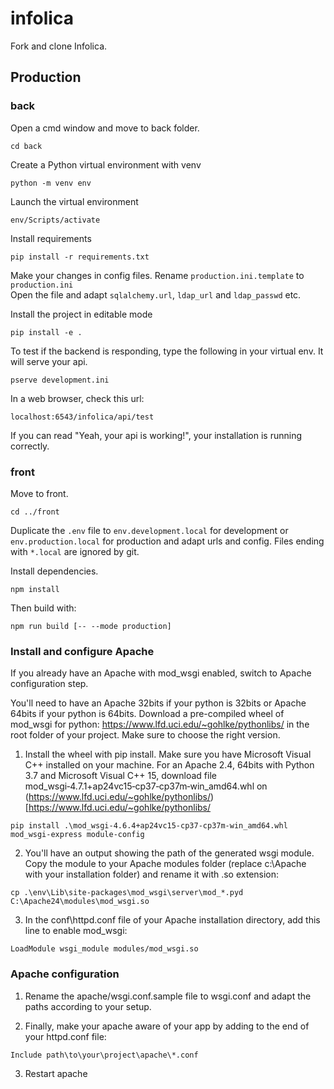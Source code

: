 # infolica
Fork and clone Infolica.  

## Production
### back
Open a cmd window and move to back folder.
```
cd back
```
Create a Python virtual environment with venv 
```
python -m venv env
```
Launch the virtual environment  
```
env/Scripts/activate
```
Install requirements  
```
pip install -r requirements.txt
```

Make your changes in config files.
Rename `production.ini.template` to `production.ini`  
Open the file and adapt `sqlalchemy.url`, `ldap_url` and `ldap_passwd` etc.

Install the project in editable mode
```
pip install -e .
```

To test if the backend is responding, type the following in your virtual env. It will serve your api.
```
pserve development.ini
```
In a web browser, check this url:
```
localhost:6543/infolica/api/test
```
If you can read "Yeah, your api is working!", your installation is running correctly.


### front
Move to front.
```
cd ../front
```

Duplicate the `.env` file to `env.development.local` for development or `env.production.local` for production and adapt urls and config. Files ending with `*.local` are ignored by git.

Install dependencies.
```
npm install
```

Then build with:
```
npm run build [-- --mode production]
```


### Install and configure Apache
If you already have an Apache with mod_wsgi enabled, switch to Apache configuration step.

You'll need to have an Apache 32bits if your python is 32bits or Apache 64bits if your python is 64bits. Download a pre-compiled wheel of mod_wsgi for python: https://www.lfd.uci.edu/~gohlke/pythonlibs/ in the root folder of your project. Make sure to choose the right version.

1. Install the wheel with pip install. Make sure you have Microsoft Visual C++ installed on your machine. 
For an Apache 2.4, 64bits with Python 3.7 and Microsoft Visual C++ 15, download file mod_wsgi‑4.7.1+ap24vc15‑cp37‑cp37m‑win_amd64.whl on (https://www.lfd.uci.edu/~gohlke/pythonlibs/)[https://www.lfd.uci.edu/~gohlke/pythonlibs/
```
pip install .\mod_wsgi-4.6.4+ap24vc15-cp37-cp37m-win_amd64.whl
mod_wsgi-express module-config
```
2. You'll have an output showing the path of the generated wsgi module. Copy the module to your Apache modules folder (replace c:\Apache with your installation folder) and rename it with .so extension:

```
cp .\env\Lib\site-packages\mod_wsgi\server\mod_*.pyd C:\Apache24\modules\mod_wsgi.so
```

3. In the conf\httpd.conf file of your Apache installation directory, add this line to enable mod_wsgi:
```
LoadModule wsgi_module modules/mod_wsgi.so
```

### Apache configuration

1. Rename the apache/wsgi.conf.sample file to wsgi.conf and adapt the paths according to your setup.

2. Finally, make your apache aware of your app by adding to the end of your httpd.conf file:
```
Include path\to\your\project\apache\*.conf
```
3. Restart apache



